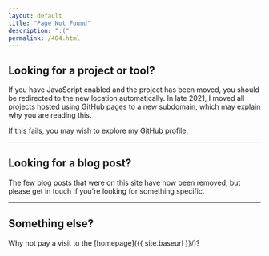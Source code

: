```yaml
---
layout: default
title: "Page Not Found"
description: ":("
permalink: /404.html
---
```


## Looking for a project or tool?
If you have JavaScript enabled and the project has been moved, you should be redirected to the new location automatically.
In late 2021, I moved all projects hosted using GitHub pages to a new subdomain, which may explain why you are reading this.

If this fails, you may wish to explore my [GitHub profile](https://github.com/itsmeimtom).

---

## Looking for a blog post?
The few blog posts that were on this site have now been removed, but please get in touch if you're looking for something specific.

---

## Something else?
Why not pay a visit to the [homepage]({{ site.baseurl }}/)?

<script src="{{ site.baseurl }}/static/js/404.js">